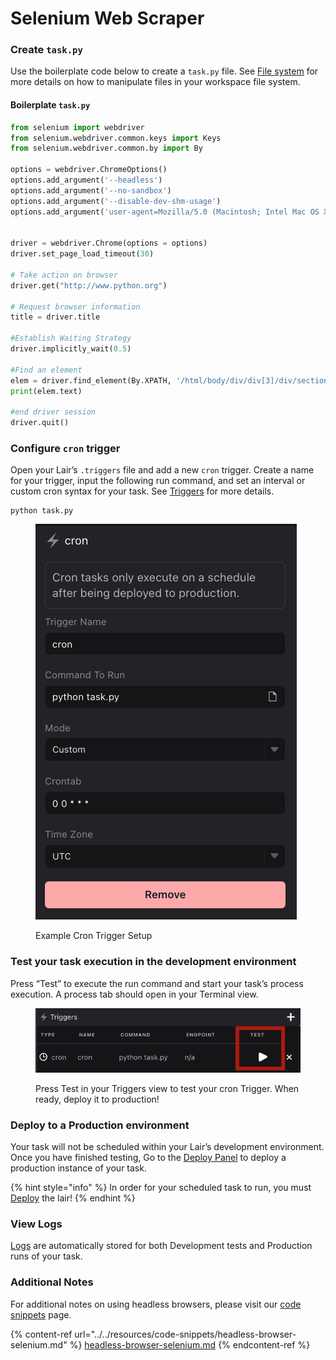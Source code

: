 # Selenium Web Scraper

### Create `task.py`

Use the boilerplate code below to create a `task.py` file. See [File system](../../platform/lairs/file-system/) for more details on how to manipulate files in your workspace file system.

#### Boilerplate `task.py`

```python
from selenium import webdriver
from selenium.webdriver.common.keys import Keys
from selenium.webdriver.common.by import By

options = webdriver.ChromeOptions()
options.add_argument('--headless')
options.add_argument('--no-sandbox')
options.add_argument('--disable-dev-shm-usage')
options.add_argument('user-agent=Mozilla/5.0 (Macintosh; Intel Mac OS X 10.10; rv:39.0) Gecko/20100101 Firefox/39.0')


driver = webdriver.Chrome(options = options)
driver.set_page_load_timeout(30)

# Take action on browser
driver.get("http://www.python.org")

# Request browser information
title = driver.title

#Establish Waiting Strategy
driver.implicitly_wait(0.5)

#Find an element
elem = driver.find_element(By.XPATH, '/html/body/div/div[3]/div/section/div[1]/div[1]/h2')
print(elem.text)

#end driver session
driver.quit()
```

### Configure `cron` trigger

Open your Lair’s `.triggers` file and add a new `cron` trigger. Create a name for your trigger, input the following run command, and set an interval or custom cron syntax for your task. See [Triggers](../../platform/lairs/triggers.md) for more details.

```
python task.py
```

<figure><img src="../../.gitbook/assets/python-cron" alt=""><figcaption><p>Example Cron Trigger Setup</p></figcaption></figure>

### Test your task execution in the development environment

Press “Test” to execute the run command and start your task’s process execution. A process tab should open in your Terminal view.&#x20;

<figure><img src="../../.gitbook/assets/python-cron-task.png" alt=""><figcaption><p>Press Test in your Triggers view to test your cron Trigger. When ready, deploy it to production!</p></figcaption></figure>

### Deploy to a Production environment

Your task will not be scheduled within your Lair’s development environment. Once you have finished testing, Go to the [Deploy Panel](../../platform/lairs/deployments.md) to deploy a production instance of your task.&#x20;

{% hint style="info" %}
In order for your scheduled task to run, you must [Deploy](../../platform/lairs/deployments.md) the lair!
{% endhint %}

### View Logs

[Logs](../../platform/lairs/logs.md) are automatically stored for both Development tests and Production runs of your task.&#x20;

### Additional Notes

For additional notes on using headless browsers, please visit our [code snippets](../../resources/code-snippets/headless-browser-selenium.md) page.

{% content-ref url="../../resources/code-snippets/headless-browser-selenium.md" %}
[headless-browser-selenium.md](../../resources/code-snippets/headless-browser-selenium.md)
{% endcontent-ref %}
